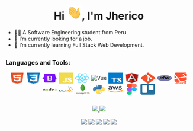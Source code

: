 <div>
    <h1 align="center">Hi <img src="https://raw.githubusercontent.com/ABSphreak/ABSphreak/master/gifs/Hi.gif" width="40"/>, I'm Jherico</h1>
</div>

- 👨‍💻 A Software Engineering student from Peru
- 🔭 I’m currently looking for a job.
- 🌱 I’m currently learning Full Stack Web Development.
 ##

<h3 align="left">Languages and Tools:</h3>

<div align="center">
    <img align="center" alt="HTML" height="30" width="40" src="https://raw.githubusercontent.com/devicons/devicon/master/icons/html5/html5-original.svg">
    <img align="center" alt="CSS" height="30" width="40" src="https://raw.githubusercontent.com/devicons/devicon/master/icons/css3/css3-original.svg">
    <img align="center" alt="Bootstrap" height="30" width="40" src="https://github.com/devicons/devicon/blob/master/icons/bootstrap/bootstrap-original.svg"/>
    <img align="center" alt="Js" height="30" width="40" src="https://raw.githubusercontent.com/devicons/devicon/master/icons/javascript/javascript-plain.svg"> 
    <img align="center" alt="React" height="30" width="40" src="https://raw.githubusercontent.com/devicons/devicon/master/icons/react/react-original.svg">
    <img align="center" alt="Vue" height="30" width="40" src="https://cdn.jsdelivr.net/gh/devicons/devicon/icons/vuejs/vuejs-original.svg"/>
    <img align="center" alt="TS" height="30" width="40" src="https://github.com/devicons/devicon/blob/master/icons/typescript/typescript-original.svg"/>
    <img align="center" alt="Angular" height="30" width="40" src="https://github.com/devicons/devicon/blob/master/icons/angularjs/angularjs-original.svg"/>
    <img align="center" alt="Git" height="30" width="40" src="https://github.com/devicons/devicon/blob/master/icons/git/git-original.svg"/>
    <img align="center" alt="PHP" height="30" width="40" src="https://github.com/devicons/devicon/blob/master/icons/php/php-original.svg"/>
    <img align="center" alt="Laravel" height="30" width="40" src="https://github.com/devicons/devicon/blob/master/icons/laravel/laravel-plain-wordmark.svg"/>
    <img align="center" alt="NodeJS" height="30" width="40" src="https://github.com/devicons/devicon/blob/master/icons/nodejs/nodejs-original-wordmark.svg"/>
    <img align="center" alt="MySQL" height="30" width="40" src="https://github.com/devicons/devicon/blob/master/icons/mysql/mysql-original-wordmark.svg"/>
    <img align="center" alt="MongoDB" height="30" width="40" src="https://github.com/devicons/devicon/blob/master/icons/mongodb/mongodb-original-wordmark.svg"/>
    <img align="center" alt="Python" height="30" width="40" src="https://raw.githubusercontent.com/devicons/devicon/master/icons/python/python-original.svg">
    <img align="center" alt="AWS" height="30" width="40" src="https://github.com/devicons/devicon/blob/master/icons/amazonwebservices/amazonwebservices-original-wordmark.svg"/>
    <img align="center" alt="Figma" height="30" width="40" src="https://github.com/devicons/devicon/blob/master/icons/figma/figma-original.svg"/>
    <img align="center" alt="Trello" height="30" width="40" src="https://github.com/devicons/devicon/blob/master/icons/trello/trello-plain.svg">
</div>

 ##

<div align="center">
  <a href="https://github.com/jhericos">
  <img height="180em" src="https://github-readme-stats.vercel.app/api?username=jhericos&show_icons=true&theme=dark&count_private=true"/>
  <img height="180em" src="https://github-readme-stats.vercel.app/api/top-langs/?username=jhericos&layout=compact&langs_count=7&theme=dark"/>
</div><br>
 
<div align="center">
    <a href="mailto:jhericof.sv.189@gmail.com"><img src="https://img.shields.io/badge/Gmail-D14836?style=for-the-badge&logo=gmail&logoColor=white" target="_blank"></a>
    <a href="https://www.linkedin.com/in/jherico-solier-vargas-4a26b91a6/"><img src="https://img.shields.io/badge/LinkedIn-0077B5?style=for-the-badge&logo=linkedin&logoColor=white" target="_blank"></a>
    <a href="https://www.facebook.com/profile.php?id=100011569873131"><img src="https://img.shields.io/badge/Facebook-1877F2?style=for-the-badge&logo=facebook&logoColor=white" target="_blank"></a> 
    <a href="https://www.instagram.com/jsolierv/" target="_blank"><img src="https://img.shields.io/badge/-Instagram-%23E4405F?style=for-the-badge&logo=instagram&logoColor=white" target="_blank"></a>
    <a href="" target="_blank"><img src="https://img.shields.io/badge/website-000000?style=for-the-badge&logo=About.me&logoColor=white" target="_blank"></a>
</div>
